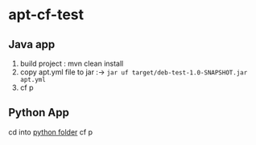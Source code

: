 # apt-cf-test

## Java app
1) build project : mvn clean install
2) copy apt.yml file to jar :-> `jar uf target/deb-test-1.0-SNAPSHOT.jar apt.yml`
3) cf p

## Python App
cd into [python folder](/python)
cf p
